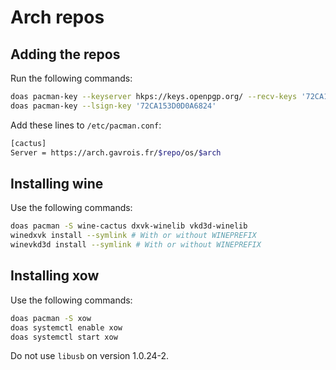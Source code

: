 # Arch repos

## Adding the repos

Run the following commands:

```bash
doas pacman-key --keyserver hkps://keys.openpgp.org/ --recv-keys '72CA153D0D0A6824'
doas pacman-key --lsign-key '72CA153D0D0A6824'
```

Add these lines to `/etc/pacman.conf`:

```bash
[cactus]
Server = https://arch.gavrois.fr/$repo/os/$arch
```

## Installing wine

Use the following commands:
```bash
doas pacman -S wine-cactus dxvk-winelib vkd3d-winelib
winedxvk install --symlink # With or without WINEPREFIX
winevkd3d install --symlink # With or without WINEPREFIX
```

## Installing xow

Use the following commands:
```bash
doas pacman -S xow
doas systemctl enable xow
doas systemctl start xow
```

Do not use `libusb` on version 1.0.24-2.
